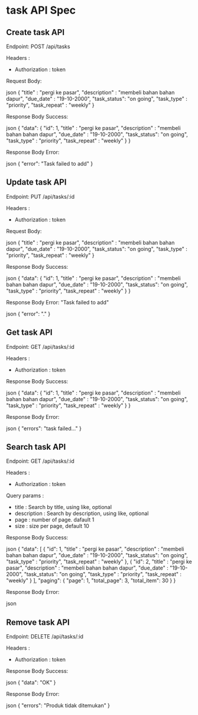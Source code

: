 # task API Spec

## Create task API

Endpoint: POST /api/tasks

Headers :

- Authorization : token

Request Body:

json
{
"title" : "pergi ke pasar",
"description" : "membeli bahan bahan dapur",
"due_date" : "19-10-2000",
"task_status": "on going",
"task_type" : "priority",
"task_repeat" : "weekly"
}

Response Body Success:

json
{
"data": {
"id": 1,
"title" : "pergi ke pasar",
"description" : "membeli bahan bahan dapur",
"due_date" : "19-10-2000",
"task_status": "on going",
"task_type" : "priority",
"task_repeat" : "weekly"
}
}

Response Body Error:

json
{
"error": "Task failed to add"
}

## Update task API

Endpoint: PUT /api/tasks/:id

Headers :

- Authorization : token

Request Body:

json
{
"title" : "pergi ke pasar",
"description" : "membeli bahan bahan dapur",
"due_date" : "19-10-2000",
"task_status": "on going",
"task_type" : "priority",
"task_repeat" : "weekly"
}

Response Body Success:

json
{
"data": {
"id": 1,
"title" : "pergi ke pasar",
"description" : "membeli bahan bahan dapur",
"due_date" : "19-10-2000",
"task_status": "on going",
"task_type" : "priority",
"task_repeat" : "weekly"
}
}

Response Body Error: "Task failed to add"

json
{
"error": "."
}

## Get task API

Endpoint: GET /api/tasks/:id

Headers :

- Authorization : token

Response Body Success:

json
{
"data": {
"id": 1,
"title" : "pergi ke pasar",
"description" : "membeli bahan bahan dapur",
"due_date" : "19-10-2000",
"task_status": "on going",
"task_type" : "priority",
"task_repeat" : "weekly"
}
}

Response Body Error:

json
{
"errors": "task failed..."
}

## Search task API

Endpoint: GET /api/tasks/:id

Headers :

- Authorization : token

Query params :

- title : Search by title, using like, optional
- description : Search by description, using like, optional
- page : number of page. dafault 1
- size : size per page, default 10

Response Body Success:

json
{
"data": [
{
"id": 1,
"title" : "pergi ke pasar",
"description" : "membeli bahan bahan dapur",
"due_date" : "19-10-2000",
"task_status": "on going",
"task_type" : "priority",
"task_repeat" : "weekly"
},
{
"id": 2,
"title" : "pergi ke pasar",
"description" : "membeli bahan bahan dapur",
"due_date" : "19-10-2000",
"task_status": "on going",
"task_type" : "priority",
"task_repeat" : "weekly"
}
],
"paging": {
"page": 1,
"total_page": 3,
"total_item": 30
}
}

Response Body Error:

json

## Remove task API

Endpoint: DELETE /api/tasks/:id

Headers :

- Authorization : token

Response Body Success:

json
{
"data": "OK"
}

Response Body Error:

json
{
"errors": "Produk tidak ditemukan"
}

